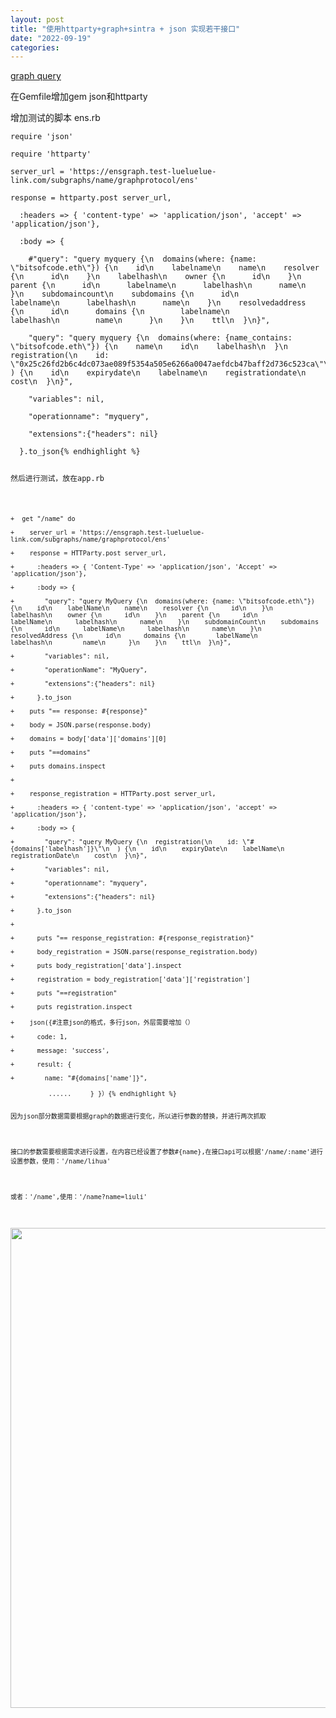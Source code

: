 ```yaml
---
layout: post
title: "使用httparty+graph+sintra + json 实现若干接口"
date: "2022-09-19"
categories: 
---
```

<p><a href="https://api.thegraph.com/subgraphs/name/ensdomains/ens/graphql?query=query+MyQuery+%7B%0A++domains%28where%3A+%7Bname%3A+%22bitsofcode.eth%22%7D%29+%7B%0A++++id%0A++++labelName%0A++++name%0A++++resolver+%7B%0A++++++id%0A++++%7D%0A++++labelhash%0A++++owner+%7B%0A++++++id%0A++++%7D%0A++++parent+%7B%0A++++++id%0A++++++labelName%0A++++++labelhash%0A++++++name%0A++++%7D%0A++++subdomainCount%0A++++subdomains+%7B%0A++++++id%0A++++++labelName%0A++++++labelhash%0A++++++name%0A++++%7D%0A++++resolvedAddress+%7B%0A++++++id%0A++++++domains+%7B%0A++++++++labelName%0A++++++++labelhash%0A++++++++name%0A++++++%7D%0A++++%7D%0A++++ttl%0A++%7D%0A%0A%7D">graph query</a></p>

<p>在Gemfile增加gem json和httparty</p>

<p>增加测试的脚本 ens.rb</p>

<pre>
<code>require &#39;json&#39;

require &#39;httparty&#39;

server_url = &#39;https://ensgraph.test-lueluelue-link.com/subgraphs/name/graphprotocol/ens&#39;

response = httparty.post server_url,

&nbsp; :headers =&gt; { &#39;content-type&#39; =&gt; &#39;application/json&#39;, &#39;accept&#39; =&gt; &#39;application/json&#39;},

&nbsp; :body =&gt; {

&nbsp;&nbsp;&nbsp; #&quot;query&quot;: &quot;query myquery {\n&nbsp; domains(where: {name: \&quot;bitsofcode.eth\&quot;}) {\n&nbsp;&nbsp;&nbsp; id\n&nbsp;&nbsp;&nbsp; labelname\n&nbsp;&nbsp;&nbsp; name\n&nbsp;&nbsp;&nbsp; resolver {\n&nbsp;&nbsp;&nbsp;&nbsp;&nbsp; id\n&nbsp;&nbsp;&nbsp; }\n&nbsp;&nbsp;&nbsp; labelhash\n&nbsp;&nbsp;&nbsp; owner {\n&nbsp;&nbsp;&nbsp;&nbsp;&nbsp; id\n&nbsp;&nbsp;&nbsp; }\n&nbsp;&nbsp;&nbsp; parent {\n&nbsp;&nbsp;&nbsp;&nbsp;&nbsp; id\n&nbsp;&nbsp;&nbsp;&nbsp;&nbsp; labelname\n&nbsp;&nbsp;&nbsp;&nbsp;&nbsp; labelhash\n&nbsp;&nbsp;&nbsp;&nbsp;&nbsp; name\n&nbsp;&nbsp;&nbsp; }\n&nbsp;&nbsp;&nbsp; subdomaincount\n&nbsp;&nbsp;&nbsp; subdomains {\n&nbsp;&nbsp;&nbsp;&nbsp;&nbsp; id\n&nbsp;&nbsp;&nbsp;&nbsp;&nbsp; labelname\n&nbsp;&nbsp;&nbsp;&nbsp;&nbsp; labelhash\n&nbsp;&nbsp;&nbsp;&nbsp;&nbsp; name\n&nbsp;&nbsp;&nbsp; }\n&nbsp;&nbsp;&nbsp; resolvedaddress {\n&nbsp;&nbsp;&nbsp;&nbsp;&nbsp; id\n&nbsp;&nbsp;&nbsp;&nbsp;&nbsp; domains {\n&nbsp;&nbsp;&nbsp;&nbsp;&nbsp;&nbsp;&nbsp; labelname\n&nbsp;&nbsp;&nbsp;&nbsp;&nbsp;&nbsp;&nbsp; labelhash\n&nbsp;&nbsp;&nbsp;&nbsp;&nbsp;&nbsp;&nbsp; name\n&nbsp;&nbsp;&nbsp;&nbsp;&nbsp; }\n&nbsp;&nbsp;&nbsp; }\n&nbsp;&nbsp;&nbsp; ttl\n&nbsp; }\n}&quot;,

&nbsp;&nbsp;&nbsp; &quot;query&quot;: &quot;query myquery {\n&nbsp; domains(where: {name_contains: \&quot;bitsofcode.eth\&quot;}) {\n&nbsp;&nbsp;&nbsp; name\n&nbsp;&nbsp;&nbsp; id\n&nbsp;&nbsp;&nbsp; labelhash\n&nbsp; }\n&nbsp; registration(\n&nbsp;&nbsp;&nbsp; id: \&quot;0x25c26fd2b6c4dc073ae089f5354a505e6266a0047aefdcb47baff2d736c523ca\&quot;\n&nbsp; ) {\n&nbsp;&nbsp;&nbsp; id\n&nbsp;&nbsp;&nbsp; expirydate\n&nbsp;&nbsp;&nbsp; labelname\n&nbsp;&nbsp;&nbsp; registrationdate\n&nbsp;&nbsp;&nbsp; cost\n&nbsp; }\n}&quot;,

&nbsp;&nbsp;&nbsp; &quot;variables&quot;: nil,

&nbsp;&nbsp;&nbsp; &quot;operationname&quot;: &quot;myquery&quot;,

&nbsp;&nbsp;&nbsp; &quot;extensions&quot;:{&quot;headers&quot;: nil}

&nbsp; }.to_json{% endhighlight %}

<p>然后进行测试，放在app.rb</p>

<pre>
<code>+&nbsp; get &quot;/name&quot; do

+&nbsp;&nbsp;&nbsp; server_url = &#39;https://ensgraph.test-lueluelue-link.com/subgraphs/name/graphprotocol/ens&#39;

+&nbsp;&nbsp;&nbsp; response = HTTParty.post server_url,

+&nbsp;&nbsp;&nbsp;&nbsp;&nbsp; :headers =&gt; { &#39;Content-Type&#39; =&gt; &#39;application/json&#39;, &#39;Accept&#39; =&gt; &#39;application/json&#39;},

+&nbsp;&nbsp;&nbsp;&nbsp;&nbsp; :body =&gt; {

+&nbsp;&nbsp;&nbsp;&nbsp;&nbsp;&nbsp;&nbsp; &quot;query&quot;: &quot;query MyQuery {\n&nbsp; domains(where: {name: \&quot;bitsofcode.eth\&quot;}) {\n&nbsp;&nbsp;&nbsp; id\n&nbsp;&nbsp;&nbsp; labelName\n&nbsp;&nbsp;&nbsp; name\n&nbsp;&nbsp;&nbsp; resolver {\n&nbsp;&nbsp;&nbsp;&nbsp;&nbsp; id\n&nbsp;&nbsp;&nbsp; }\n&nbsp;&nbsp;&nbsp; labelhash\n&nbsp;&nbsp;&nbsp; owner {\n&nbsp;&nbsp;&nbsp;&nbsp;&nbsp; id\n&nbsp;&nbsp;&nbsp; }\n&nbsp;&nbsp;&nbsp; parent {\n&nbsp;&nbsp;&nbsp;&nbsp;&nbsp; id\n&nbsp;&nbsp;&nbsp;&nbsp;&nbsp; labelName\n&nbsp;&nbsp;&nbsp;&nbsp;&nbsp; labelhash\n&nbsp;&nbsp;&nbsp;&nbsp;&nbsp; name\n&nbsp;&nbsp;&nbsp; }\n&nbsp;&nbsp;&nbsp; subdomainCount\n&nbsp;&nbsp;&nbsp; subdomains {\n&nbsp;&nbsp;&nbsp;&nbsp;&nbsp; id\n&nbsp;&nbsp;&nbsp;&nbsp;&nbsp; labelName\n&nbsp;&nbsp;&nbsp;&nbsp;&nbsp; labelhash\n&nbsp;&nbsp;&nbsp;&nbsp;&nbsp; name\n&nbsp;&nbsp;&nbsp; }\n&nbsp;&nbsp;&nbsp; resolvedAddress {\n&nbsp;&nbsp;&nbsp;&nbsp;&nbsp; id\n&nbsp;&nbsp;&nbsp;&nbsp;&nbsp; domains {\n&nbsp;&nbsp;&nbsp;&nbsp;&nbsp;&nbsp;&nbsp; labelName\n&nbsp;&nbsp;&nbsp;&nbsp;&nbsp;&nbsp;&nbsp; labelhash\n&nbsp;&nbsp;&nbsp;&nbsp;&nbsp;&nbsp;&nbsp; name\n&nbsp;&nbsp;&nbsp;&nbsp;&nbsp; }\n&nbsp;&nbsp;&nbsp; }\n&nbsp;&nbsp;&nbsp; ttl\n&nbsp; }\n}&quot;,

+&nbsp;&nbsp;&nbsp;&nbsp;&nbsp;&nbsp;&nbsp; &quot;variables&quot;: nil,

+&nbsp;&nbsp;&nbsp;&nbsp;&nbsp;&nbsp;&nbsp; &quot;operationName&quot;: &quot;MyQuery&quot;,

+&nbsp;&nbsp;&nbsp;&nbsp;&nbsp;&nbsp;&nbsp; &quot;extensions&quot;:{&quot;headers&quot;: nil}

+&nbsp;&nbsp;&nbsp;&nbsp;&nbsp; }.to_json

+&nbsp;&nbsp;&nbsp; puts &quot;== response: #{response}&quot;

+&nbsp;&nbsp;&nbsp; body = JSON.parse(response.body)

+&nbsp;&nbsp;&nbsp; domains = body[&#39;data&#39;][&#39;domains&#39;][0]

+&nbsp;&nbsp;&nbsp; puts &quot;==domains&quot;

+&nbsp;&nbsp;&nbsp; puts domains.inspect

+

+&nbsp;&nbsp;&nbsp; response_registration = HTTParty.post server_url,

+&nbsp;&nbsp;&nbsp;&nbsp;&nbsp; :headers =&gt; { &#39;content-type&#39; =&gt; &#39;application/json&#39;, &#39;accept&#39; =&gt; &#39;application/json&#39;},

+&nbsp;&nbsp;&nbsp;&nbsp;&nbsp; :body =&gt; {

+&nbsp;&nbsp;&nbsp;&nbsp;&nbsp;&nbsp;&nbsp; &quot;query&quot;: &quot;query MyQuery {\n&nbsp; registration(\n&nbsp;&nbsp;&nbsp; id: \&quot;#{domains[&#39;labelhash&#39;]}\&quot;\n&nbsp; ) {\n&nbsp;&nbsp;&nbsp; id\n&nbsp;&nbsp;&nbsp; expiryDate\n&nbsp;&nbsp;&nbsp; labelName\n&nbsp;&nbsp;&nbsp; registrationDate\n&nbsp;&nbsp;&nbsp; cost\n&nbsp; }\n}&quot;,

+&nbsp;&nbsp;&nbsp;&nbsp;&nbsp;&nbsp;&nbsp; &quot;variables&quot;: nil,

+&nbsp;&nbsp;&nbsp;&nbsp;&nbsp;&nbsp;&nbsp; &quot;operationname&quot;: &quot;myquery&quot;,

+&nbsp;&nbsp;&nbsp;&nbsp;&nbsp;&nbsp;&nbsp; &quot;extensions&quot;:{&quot;headers&quot;: nil}

+&nbsp;&nbsp;&nbsp;&nbsp;&nbsp; }.to_json

+

+&nbsp;&nbsp;&nbsp;&nbsp;&nbsp; puts &quot;== response_registration: #{response_registration}&quot;

+&nbsp;&nbsp;&nbsp;&nbsp;&nbsp; body_registration = JSON.parse(response_registration.body)

+&nbsp;&nbsp;&nbsp;&nbsp;&nbsp; puts body_registration[&#39;data&#39;].inspect

+&nbsp;&nbsp;&nbsp;&nbsp;&nbsp; registration = body_registration[&#39;data&#39;][&#39;registration&#39;]

+&nbsp;&nbsp;&nbsp;&nbsp;&nbsp; puts &quot;==registration&quot;

+&nbsp;&nbsp;&nbsp;&nbsp;&nbsp; puts registration.inspect

+&nbsp;&nbsp;&nbsp; json({#注意json的格式，多行json，外层需要增加（）

+&nbsp;&nbsp;&nbsp;&nbsp;&nbsp; code: 1,

+&nbsp;&nbsp;&nbsp;&nbsp;&nbsp; message: &#39;success&#39;,

+&nbsp;&nbsp;&nbsp;&nbsp;&nbsp; result: {

+&nbsp;&nbsp;&nbsp;&nbsp;&nbsp;&nbsp;&nbsp; name: &quot;#{domains[&#39;name&#39;]}&quot;,

&nbsp;&nbsp;&nbsp;&nbsp;&nbsp;&nbsp;&nbsp;&nbsp;&nbsp; ...... &nbsp;&nbsp;&nbsp; } }）{% endhighlight %}

<p>因为json部分数据需要根据graph的数据进行变化，所以进行参数的替换，并进行两次抓取</p>

<p>接口的参数需要根据需求进行设置，在内容已经设置了参数#{name},在接口api可以根据&#39;/name/:name&#39;进行设置参数，使用：&#39;/name/lihua&#39;</p>

<p>或者：&#39;/name&#39;,使用：&#39;/name?name=liuli&#39;</p>

<p><img src="/uploads/ckeditor/pictures/410/image-20220919170705-1.png" style="height:768px; width:804px" /></p>

<p>&nbsp;</p>

<p>&nbsp;</p>

<p>&nbsp;</p>

